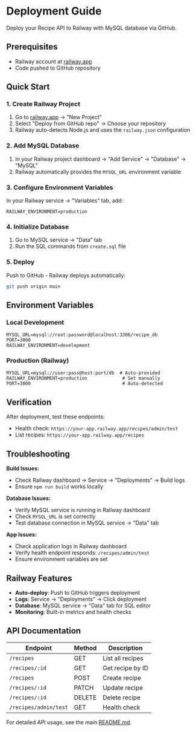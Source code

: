 # Deployment Guide

Deploy your Recipe API to Railway with MySQL database via GitHub.

## Prerequisites

- Railway account at [railway.app](https://railway.app)
- Code pushed to GitHub repository

## Quick Start

### 1. Create Railway Project

1. Go to [railway.app](https://railway.app) → "New Project"
2. Select "Deploy from GitHub repo" → Choose your repository
3. Railway auto-detects Node.js and uses the `railway.json` configuration

### 2. Add MySQL Database

1. In your Railway project dashboard → "Add Service" → "Database" → "MySQL"
2. Railway automatically provides the `MYSQL_URL` environment variable

### 3. Configure Environment Variables

In your Railway service → "Variables" tab, add:
```
RAILWAY_ENVIRONMENT=production
```

### 4. Initialize Database

1. Go to MySQL service → "Data" tab
2. Run the SQL commands from `create.sql` file

### 5. Deploy

Push to GitHub - Railway deploys automatically:
```bash
git push origin main
```

## Environment Variables

### Local Development
```env
MYSQL_URL=mysql://root:password@localhost:3306/recipe_db
PORT=3000
RAILWAY_ENVIRONMENT=development
```

### Production (Railway)
```env
MYSQL_URL=mysql://user:pass@host:port/db  # Auto-provided
RAILWAY_ENVIRONMENT=production             # Set manually
PORT=3000                                  # Auto-detected
```

## Verification

After deployment, test these endpoints:
- Health check: `https://your-app.railway.app/recipes/admin/test`
- List recipes: `https://your-app.railway.app/recipes`

## Troubleshooting

**Build Issues:**
- Check Railway dashboard → Service → "Deployments" → Build logs
- Ensure `npm run build` works locally

**Database Issues:**
- Verify MySQL service is running in Railway dashboard
- Check `MYSQL_URL` is set correctly
- Test database connection in MySQL service → "Data" tab

**App Issues:**
- Check application logs in Railway dashboard
- Verify health endpoint responds: `/recipes/admin/test`
- Ensure environment variables are set

## Railway Features

- **Auto-deploy**: Push to GitHub triggers deployment
- **Logs**: Service → "Deployments" → Click deployment
- **Database**: MySQL service → "Data" tab for SQL editor
- **Monitoring**: Built-in metrics and health checks

## API Documentation

| Endpoint | Method | Description |
|----------|--------|-------------|
| `/recipes` | GET | List all recipes |
| `/recipes/:id` | GET | Get recipe by ID |
| `/recipes` | POST | Create recipe |
| `/recipes/:id` | PATCH | Update recipe |
| `/recipes/:id` | DELETE | Delete recipe |
| `/recipes/admin/test` | GET | Health check |

For detailed API usage, see the main [README.md](./README.md). 